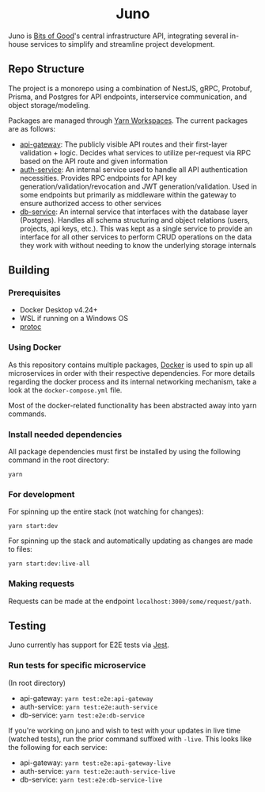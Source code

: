 <h1 align="center">
  Juno
</h1>

Juno is [Bits of Good](https://bitsofgood.org/)'s central infrastructure API, integrating several in-house services to simplify and streamline project development.

## Repo Structure

The project is a monorepo using a combination of NestJS, gRPC, Protobuf, Prisma, and Postgres for API endpoints, interservice communication, and object storage/modeling.

Packages are managed through [Yarn Workspaces](https://yarnpkg.com/features/workspaces). The current packages are as follows:

- [api-gateway](./packages/api-gateway/): The publicly visible API routes and their first-layer validation + logic. Decides what services to utilize per-request via RPC based on the API route and given information
- [auth-service](./packages/auth-service/): An internal service used to handle all API authentication necessities. Provides RPC endpoints for API key generation/validation/revocation and JWT generation/validation. Used in some endpoints but primarily as middleware within the gateway to ensure authorized access to other services
- [db-service](./packages/db-service/): An internal service that interfaces with the database layer (Postgres). Handles all schema structuring and object relations (users, projects, api keys, etc.). This was kept as a single service to provide an interface for all other services to perform CRUD operations on the data they work with without needing to know the underlying storage internals

## Building

### Prerequisites

- Docker Desktop v4.24+
- WSL if running on a Windows OS
- [protoc](https://github.com/protocolbuffers/protobuf)

### Using Docker

As this repository contains multiple packages, [Docker](https://www.docker.com/) is used to spin up all microservices in order with their respective dependencies. For more details regarding the docker process and its internal networking mechanism, take a look at the `docker-compose.yml` file.

Most of the docker-related functionality has been abstracted away into yarn commands.

### Install needed dependencies

All package dependencies must first be installed by using the following command in the root directory:

```
yarn
```

### For development

For spinning up the entire stack (not watching for changes):

```
yarn start:dev
```

For spinning up the stack and automatically updating as changes are made to files:

```
yarn start:dev:live-all
```

### Making requests

Requests can be made at the endpoint `localhost:3000/some/request/path`.

## Testing

Juno currently has support for E2E tests via [Jest](https://jestjs.io/).

### Run tests for specific microservice

(In root directory)

- api-gateway: `yarn test:e2e:api-gateway`
- auth-service: `yarn test:e2e:auth-service`
- db-service: `yarn test:e2e:db-service`

If you're working on juno and wish to test with your updates in live time (watched tests), run the prior command suffixed with `-live`. This looks like the following for each service:

- api-gateway: `yarn test:e2e:api-gateway-live`
- auth-service: `yarn test:e2e:auth-service-live`
- db-service: `yarn test:e2e:db-service-live`

